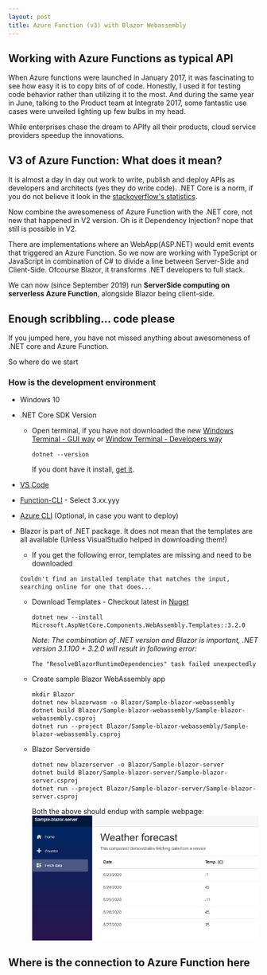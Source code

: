 ```yaml
---
layout: post
title: Azure Function (v3) with Blazor Webassembly
---
```

<!-- Post Content -->
           
## Working with Azure Functions as typical API

When Azure functions were launched in January 2017, it was fascinating to see how easy it is to copy bits of of code. Honestly, I used it for testing code behavior rather than utilizing it to the most. And during the same year in June, talking to the Product team at Integrate 2017, some fantastic use cases were unveiled lighting up few bulbs in my head.

While enterprises chase the dream to APIfy all their products, cloud service providers speedup the innovations.

## V3 of Azure Function: What does it mean?

It is almost a day in day out work to write, publish and deploy APIs as developers and architects (yes they do write code). .NET Core is a norm, if you do not believe it look in the [stackoverflow's statistics](https://insights.stackoverflow.com/survey/2019#technology-_-other-frameworks-libraries-and-tools). 

Now combine the awesomeness of Azure Function with the .NET core, not new that happened in V2 version. Oh is it Dependency Injection? nope that still is possible in V2. 

There are implementations where an WebApp(ASP.NET) would emit events that triggered an Azure Function. So we now are working with TypeScript or JavaScript in combination of C# to divide a line between Server-Side and Client-Side. Ofcourse Blazor, it transforms .NET developers to full stack. 

We can now (since September 2019) run __ServerSide computing on serverless Azure Function__, alongside Blazor being client-side. 

## Enough scribbling... code please
If you jumped here, you have not missed anything about awesomeness of .NET core and Azure Function.

So where do we start

### How is the development environment
* Windows 10

* .NET Core SDK Version
  - Open terminal, if you have not downloaded the new [Windows Terminal - GUI way](https://www.microsoft.com/en-us/p/windows-terminal/9n0dx20hk701?rtc=1&activetab=pivot:overviewtab) or [Window Terminal - Developers way](https://github.com/microsoft/terminal/releases)
    ```
    dotnet --version
    ```
    If you dont have it install, [get it](https://dotnet.microsoft.com/download).

* [VS Code](https://code.visualstudio.com/download)

* [Function-CLI](https://github.com/Azure/azure-functions-core-tools/releases) - Select 3.xx.yyy

* [Azure CLI](https://docs.microsoft.com/en-us/cli/azure/install-azure-cli-apt?view=azure-cli-latest) (Optional, in case you want to deploy)

* Blazor is part of .NET package. It does not mean that the templates are all available (Unless VisualStudio helped in downloading them!)

  - If you get the following error, templates are missing and need to be downloaded
  ```
  Couldn't find an installed template that matches the input, searching online for one that does...
  ```

  - Download Templates - Checkout latest in [Nuget](https://www.nuget.org/packages/Microsoft.AspNetCore.Components.WebAssembly.Templates/)
    ```
    dotnet new --install Microsoft.AspNetCore.Components.WebAssembly.Templates::3.2.0
    ```
    _Note: The combination of .NET version and Blazor is important, .NET version 3.1.100 + 3.2.0 will result in following error:_
    ```
    The "ResolveBlazorRuntimeDependencies" task failed unexpectedly
    ```

  - Create sample Blazor WebAssembly app
    ```
    mkdir Blazor
    dotnet new blazorwasm -o Blazor/Sample-blazor-webassembly
    dotnet build Blazor/Sample-blazor-webassembly/Sample-blazor-webassembly.csproj
    dotnet run --project Blazor/Sample-blazor-webassembly/Sample-blazor-webassembly.csproj
    ```
    
  - Blazor Serverside
    ```
    dotnet new blazorserver -o Blazor/Sample-blazor-server
    dotnet build Blazor/Sample-blazor-server/Sample-blazor-server.csproj
    dotnet run --project Blazor/Sample-blazor-server/Sample-blazor-server.csproj
    ```

    Both the above should endup with sample webpage:
    ![](/assets/blazor-sample.jpg)

## Where is the connection to Azure Function here

